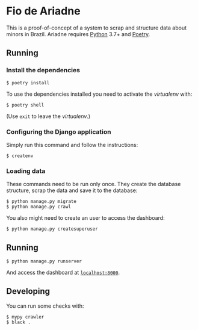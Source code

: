# Fio de Ariadne

This is a proof-of-concept of a system to scrap and structure data about minors in Brazil. Ariadne requires [Python](https://python.org) 3.7+ and [Poetry](https://python-poetry.org/).

## Running

### Install the dependencies

```console
$ poetry install
```

To use the dependencies installed you need to activate the _virtualenv_ with:

```console
$ poetry shell
```

(Use `exit` to leave the _virtualenv_.)

### Configuring the Django application

Simply run this command and follow the instructions:

```console
$ createnv
```

### Loading data

These commands need to be run only once. They create the database structure, scrap the data and save it to the database:

```console
$ python manage.py migrate
$ python manage.py crawl
```

You also might need to create an user to access the dashboard:

```console
$ python manage.py createsuperuser
```

## Running

```console
$ python manage.py runserver
```

And access the dashboard at [`localhost:8000`](http://localhost:8000).

## Developing

You can run some checks with:

```console
$ mypy crawler
$ black .
```
